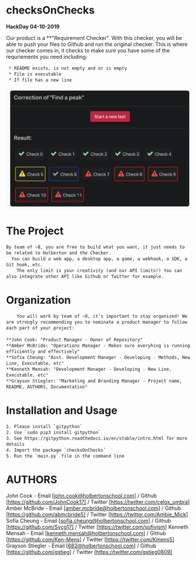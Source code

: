 # **checksOnChecks**
**HackDay 04-10-2019**

Our product is a **"Requirement Checker". With this checker, you will be able to push your files
to Github and run the original checker. This is where our checker comes in, it checks to make 
sure you have some of the requriements you need including:

     * README exists, is not empty and or is empty
     * File is executable
     * If file has a new line


![Req. Checker](check.png)


# **The Project**

  	By team of ~8, you are free to build what you want, it just needs to be related to Holberton and the Checker.
	  You can build a web app, a desktop app, a game, a webhook, a SDK, a Git hook, etc. 
	    The only limit is your creativity (and our API limits!) You can also integrate other API like Github or Twitter for example.

# **Organization**

        You will work by team of ~8, it’s important to stay organized! We are strongly recommending you to nominate a product manager to follow each part of your project:

	**John Cook: "Product Manager - Owner of Repository"
	**Amber McBride: "Operations Manager - Makes sure everyhing is running efficiently and effectively"
	**Sofía Cheung: "Asst. Development Manager - Developing - Methods, New Line, Executable, etc"
	**Kenneth Mensah: "Development Manager - Developing - New Line, Executable, etc"
	**Grayson Stiegler: "Marketing and Branding Manager - Project name, README, AUTHORS, Documentation"





# **Installation and Usage**

  	1. Please install `gitpython`
	2. Use `sudo pip3 install gitpython`
	3. See https://gitpython.readthedocs.io/en/stable/intro.html for more details
	4. Import the package `checksOnChecks`
	5. Run the `main.py` file in the command line







# **AUTHORS**

John Cook - Email [john.cook@holbertonschool.com] / Github [https://github.com/JohnCook17] / Twitter [https://twitter.com/celox_umbra]
Amber McBride - Email [amber.mcbride@holbertonschool.com] / Github [https://github.com/abmcbride5] / Twitter [https://twitter.com/Ambie_Mick]
Sofía Cheung - Email [sofia.cheung@holbertonschool.com] / Github [https://github.com/Svcg17] / Twitter [https://twitter.com/sofivism]
Kenneth Mensah - Email [kenneth.mensah@holbertonschool.com] / Github [https://github.com/Ken-Mens] / Twitter [https://twitter.com/Kmens5]
Grayson Stiegler - Email [682@holbertonschool.com] / Github [https://github.com/gstieg] / Twitter [https://twitter.com/gstieg0809]
